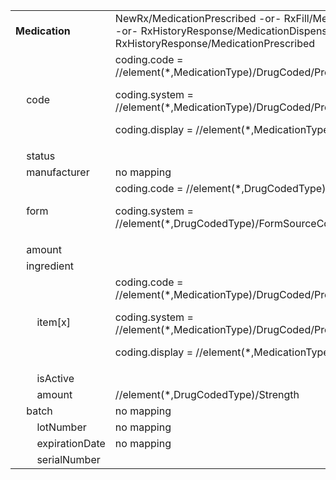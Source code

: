 <table class="grid">
 <tbody><tr><td><a name="Medication"> </a><a name="medication"> </a><b>Medication</b></td><td>NewRx/MedicationPrescribed
-or-
RxFill/MedicationDispensed
-or-
RxHistoryResponse/MedicationDispensed
-or-
RxHistoryResponse/MedicationPrescribed</td></tr>
 <tr><td>&nbsp;&nbsp;&nbsp;&nbsp;code</td><td>coding.code = //element(*,MedicationType)/DrugCoded/ProductCode

coding.system = //element(*,MedicationType)/DrugCoded/ProductCodeQualifier

coding.display = //element(*,MedicationType)/DrugDescription</td></tr>
 <tr><td>&nbsp;&nbsp;&nbsp;&nbsp;status</td><td></td></tr>
 <tr><td>&nbsp;&nbsp;&nbsp;&nbsp;manufacturer</td><td>no mapping</td></tr>
 <tr><td>&nbsp;&nbsp;&nbsp;&nbsp;form</td><td>coding.code =  //element(*,DrugCodedType)/FormCode

coding.system = //element(*,DrugCodedType)/FormSourceCode</td></tr>
 <tr><td>&nbsp;&nbsp;&nbsp;&nbsp;amount</td><td></td></tr>
 <tr><td>&nbsp;&nbsp;&nbsp;&nbsp;ingredient</td><td></td></tr>
 <tr><td>&nbsp;&nbsp;&nbsp;&nbsp;&nbsp;&nbsp;&nbsp;&nbsp;item[x]</td><td>coding.code = //element(*,MedicationType)/DrugCoded/ProductCode

coding.system = //element(*,MedicationType)/DrugCoded/ProductCodeQualifier

coding.display = //element(*,MedicationType)/DrugDescription</td></tr>
 <tr><td>&nbsp;&nbsp;&nbsp;&nbsp;&nbsp;&nbsp;&nbsp;&nbsp;isActive</td><td></td></tr>
 <tr><td>&nbsp;&nbsp;&nbsp;&nbsp;&nbsp;&nbsp;&nbsp;&nbsp;amount</td><td>//element(*,DrugCodedType)/Strength</td></tr>
 <tr><td>&nbsp;&nbsp;&nbsp;&nbsp;batch</td><td>no mapping</td></tr>
 <tr><td>&nbsp;&nbsp;&nbsp;&nbsp;&nbsp;&nbsp;&nbsp;&nbsp;lotNumber</td><td>no mapping</td></tr>
 <tr><td>&nbsp;&nbsp;&nbsp;&nbsp;&nbsp;&nbsp;&nbsp;&nbsp;expirationDate</td><td>no mapping</td></tr>
 <tr><td>&nbsp;&nbsp;&nbsp;&nbsp;&nbsp;&nbsp;&nbsp;&nbsp;serialNumber</td><td></td></tr>
</tbody></table>
